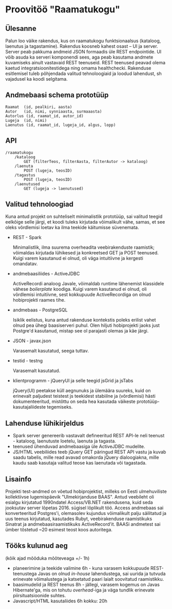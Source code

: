 Proovitöö "Raamatukogu"
===

Ülesanne
---
Palun loo väike rakendus, kus on raamatukogu funktsionaalsus (kataloog, laenutus ja tagastamine).
Rakendus koosneb kahest osast – UI ja server. Server peab pakkuma andmeid JSON formaadis üle REST endpointide. 
UI võib asuda ka serveri komponendi sees, aga peab kasutama andmete kuvamiseks ainult vastavaid REST teenuseid. 
REST teenused peavad olema kaetud integratsioonitestidega ning omama healthchecki. 
Rakenduse esitlemisel tuleb põhjendada valitud tehnoloogiaid ja loodud lahendust, sh vajadusel ka koodi selgitama.

Andmebaasi schema prototüüp
---
    Raamat  (id, pealkiri, aasta)
    Autor	(id, nimi, synniaasta, surmaaasta)
    Autorlus (id, raamat_id, autor_id)
    Lugeja 	(id, nimi)
    Laenutus (id, raamat_id, lugeja_id, algus, lopp)

API
---
    /raamatukogu
	    /kataloog
		    GET (filterTeos, filterAasta, filterAutor -> kataloog)
	    /laenuta
   		    POST (lugeja, teosID)
	    /tagastus
		    POST (lugeja, teosID)
	    /laenutused
		    GET (lugeja -> laenutused)

Valitud tehnoloogiad
---
Kuna antud projekt on suhteliselt minimalistlik prototüüp, sai valitud teegid eelkõige selle järgi, et koodi tuleks
kirjutada võimalikult vähe, samas, et see oleks võrdlemisi loetav ka ilma teekide käitumisse süvenemata.

* REST - Spark

    Minimalistlik, ilma suurema overheadita veebirakenduste raamistik; võimaldas kirjutada lühikesed ja konkreetsed
    GET ja POST teenused. Kuigi varem kasutanud ei olnud, oli väga intuitiivne ja kergesti omandatav.
* andmebaasiliides - ActiveJDBC

    ActiveRecordi analoog Javale, võimaldab runtime lähenemist klassidele vähese *boilerplate* koodiga.
    Kuigi varem kasutanud ei olnud, oli võrdlemisi intuitiivne, sest kokkupuude ActiveRecordiga on olnud hobiprojekti
    raames tihe.
* andmebaas - PostgreSQL

    Isiklik eelistus, kuna antud rakenduse kontekstis poleks erilist vahet olnud pea ühegi baasiserveri puhul.
    Olen hiljuti hobiprojekti jaoks just Postgre'd kasutanud, mistap see ol parajasti olemas ja käe järgi.
* JSON - javax.json

    Varasemalt kasutatud, seega tuttav.
* testid - testng

    Varasemalt kasutatud.
* klientprogramm - jQueryUI ja selle teegid jsGrid ja jsTabs

    jQuery(UI) peetakse küll aegnunuks ja ülemäära suureks, kuid on erinevalt paljudest teistest js teekidest stabiilne
    ja (võrdlemisi) hästi dokumenteeritud, mistõttu on seda hea kasutada väikeste prototüüp-kasutajaliideste tegemiseks.

Lahenduse lühikirjeldus
---
* Spark server genereerib vastavalt defineeritud REST API-le neli teenust - kataloog, laenutuste loetelu, laenuta ja
    tagasta.
* teenused ühenduvad andmebaasiga üle ActiveJDBC mudelite.
* JS/HTML veebiliides teeb jQuery GET päringud REST API vastu ja kuvab saadu tabelis, mille read avavad omakorda jQuery
    dialoogiakna, mille kaudu saab kasutaja valitud teose kas laenutada või tagastada.

Lisainfo
---
Projekti test-andmed on võetud hobiprojektist, milleks on Eesti ulmehuviliste kollektiivse lugemispäevik "Ulmekirjanduse
BAAS". Antud veebileht oli esialgu kirjutatud 1990ndatel Access/VB.NET rakendusena, kuid seda jooksutav server lõpetas
2016. sügisel lõplikult töö. Access andmebaas sai konverteeritud Postgres'i, olemasolev kujundus võimalikult palju
säilitatud ja uus teenus kirjutatud, kasutades Rubyt, veebirakenduse raamistikuks Sinatrat ja andmebaasiraamistikuks
ActiveRecord'it. BAASi andmetest sai ümber tõstetud ~20 esimest teost koos autoritega.

Tööks kulunud aeg
---
(kõik ajad mõõduka mõõteveaga +/- 1h)
* planeerimine ja teekide valimine
    6h - kuna varasem kokkupuude REST-teenustega Javas on olnud *in-house* lahendustega, sai uurida ja tutvuda erinevate
    võimalustega ja katsetatud paari laialt soovitatud raamistikku.
* baasimudelid ja REST teenus
    8h - jällegi, varasem kogemus on Javas Hibernate'ga, mis on tohutu *overhead*-iga ja väga tundlik erinevate
    piirsituatsioonide suhtes.
* Javascript/HTML kasutaliides
    6h
kokku:
    20h
